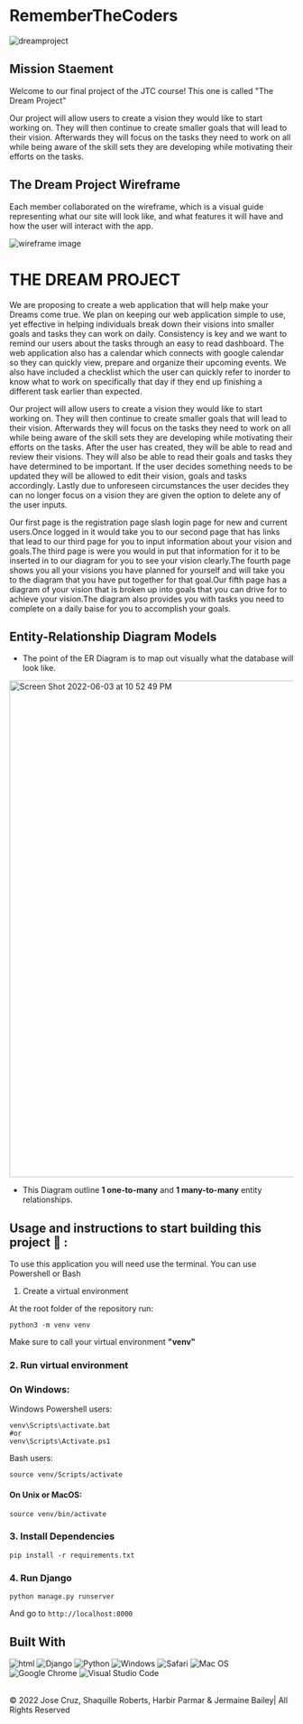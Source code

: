 # RememberTheCoders

![dreamproject](https://user-images.githubusercontent.com/98856246/171973663-676e45b4-0542-4401-a89f-19adbf4d8b23.jpeg)


## Mission Staement 

 Welcome to our final project of the JTC course! This one is called "The Dream Project"

Our project will allow users to create a vision they would like to start working on. They will then continue to create smaller goals that will lead to their vision. Afterwards they will focus on the tasks they need to work on all while being aware of the skill sets they are developing while motivating their efforts on the tasks.



## The Dream Project Wireframe

Each member collaborated on the wireframe, which is a visual guide representing what our site will look like, and what features it will have and how the user will interact with the app.

![wireframe image](https://user-images.githubusercontent.com/98856246/171974663-1f9411cf-e709-4bd6-a25d-48d07dd85a74.jpg)


# THE DREAM PROJECT
We are proposing to create a web application that will help make your Dreams come true. We plan on keeping our web application simple to use, yet effective in helping individuals break down their visions into smaller goals and tasks they can work on daily. Consistency is key and we want to remind our users about the tasks through an easy to read dashboard. The web application also has a calendar which connects with google calendar so they can quickly view, prepare and organize their upcoming events. We also have included a checklist which the user can quickly refer to inorder to know what to work on specifically that day if they end up finishing a different task earlier than expected.
 

Our project will allow users to create a vision they would like to start working on. They will then continue to create smaller goals that will lead to their vision. Afterwards they will focus on the tasks they need to work on all while being aware of the skill sets they are developing while motivating their efforts on the tasks. After the user has created, they will be able to read and review their visions. They will also be able to read their goals and tasks they have determined to be important. If the user decides something needs to be updated they will be allowed to edit their vision, goals and tasks accordingly. Lastly due to unforeseen circumstances the user decides they can no longer focus on a vision they are given the option to delete any of the user inputs.


Our first page is the registration page slash login page for new and current users.Once logged in it would take you to our second page that has links that lead to our third page for you to input information about your vision and goals.The third page is were you would in put that information for it to be inserted in to our diagram for you to see your vision clearly.The fourth page shows you all your visions you have planned for yourself and will take you to the diagram that you have put together for that goal.Our fifth page has a diagram of your vision that is broken up into goals that you can drive for to achieve your vision.The diagram also provides you with tasks you need to complete on a daily baise for you to accomplish your goals.


## Entity-Relationship Diagram Models

-   The point of the ER Diagram is to map out visually what the database will look like.


<img width="880" alt="Screen Shot 2022-06-03 at 10 52 49 PM" src="https://user-images.githubusercontent.com/98856246/171976654-ce372dc0-7edd-4d07-bea8-eaa4ef3d24b2.png">





-   This Diagram outline **1 one-to-many** and **1 many-to-many** entity relationships.





## Usage and instructions to start building this project 📖 :
To use this application you will need use the terminal. You can use Powershell or Bash
 1. Create a virtual environment

At the root folder of the repository run:

```
python3 -m venv venv
```

Make sure to call your virtual environment **"venv"**

### 2. Run virtual environment

### On Windows:

Windows Powershell users:

```
venv\Scripts\activate.bat
#or
venv\Scripts\Activate.ps1
```

Bash users:

```
source venv/Scripts/activate
```

#### On Unix or MacOS:

```
source venv/bin/activate
```

### 3. Install Dependencies

```
pip install -r requirements.txt
```

### 4. Run Django

```
python manage.py runserver 
```

And go to `http://localhost:8000`


## Built With

![html](https://img.shields.io/badge/-HTML5-E34F26?logo=html5&logoColor=white&logoWidth=30)
![Django](https://img.shields.io/badge/django-%23092E20.svg?style=for-the-badge&logo=django&logoColor=white)
![Python](https://img.shields.io/badge/python-3670A0?style=for-the-badge&logo=python&logoColor=ffdd54)
![Windows](https://img.shields.io/badge/Windows-0078D6?style=for-the-badge&logo=windows&logoColor=white)
![Safari](https://img.shields.io/badge/Safari-000000?style=for-the-badge&logo=Safari&logoColor=white)
![Mac OS](https://img.shields.io/badge/mac%20os-000000?style=for-the-badge&logo=macos&logoColor=F0F0F0)
![Google Chrome](https://img.shields.io/badge/Google%20Chrome-4285F4?style=for-the-badge&logo=GoogleChrome&logoColor=white)
![Visual Studio Code](https://img.shields.io/badge/Visual%20Studio%20Code-0078d7.svg?style=for-the-badge&logo=visual-studio-code&logoColor=white)


<br>
&copy; 2022 Jose Cruz, Shaquille Roberts, Harbir Parmar & Jermaine Bailey| All Rights Reserved
